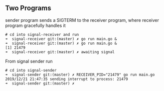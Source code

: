 ## Two Programs
sender program sends a SIGTERM to the receiver program, where receiver program gracefully 
handles it


```
# cd into signal-receiver and run
➜  signal-receiver git:(master) ✗ go run main.go &
➜  signal-receiver git:(master) ✗ go run main.go &
[1] 21479
➜  signal-receiver git:(master) ✗ awaiting signal
```

From signal sender run
```
# cd into signal-sender
➜  signal-sender git:(master) ✗ RECEIVER_PID="21479" go run main.go
2019/12/21 21:47:35 sending interrupt to process: 21479
➜  signal-sender git:(master) ✗
```
